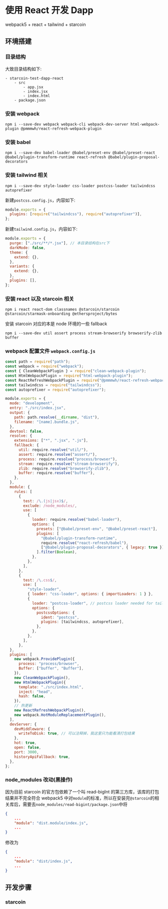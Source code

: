 # 使用 React 开发 Dapp

webpack5 + react + tailwind + starcoin

## 环境搭建

### 目录结构

大致目录结构如下:

```
- starcoin-test-dapp-react
    - src
        - app.jsx
        - index.jsx
        - index.html
    - package.json
```

### 安装 webpack

`npm i --save-dev webpack webpack-cli webpack-dev-server html-webpack-plugin @pmmmwh/react-refresh-webpack-plugin`

### 安装 babel

`npm i --save-dev babel-loader @babel/preset-env @babel/preset-react @babel/plugin-transform-runtime react-refresh @babel/plugin-proposal-decorators`

### 安装 tailwind 相关

`npm i --save-dev style-loader css-loader postcss-loader tailwindcss autoprefixer`

新建`postcss.config.js`，内容如下:

```js
module.exports = {
  plugins: [require("tailwindcss"), require("autoprefixer")],
};
```

新建`tailwind.config.js`，内容如下:

```js
module.exports = {
  purge: ["./src/**/*.jsx"], // 本目录结构在src下
  darkMode: false,
  theme: {
    extend: {},
  },
  variants: {
    extend: {},
  },
  plugins: [],
};
```

### 安装 react 以及 starcoin 相关

`npm i react react-dom classnames @starcoin/starcoin @starcoin/starmask-onboarding @ethersproject/bytes`

安装 starcoin 对应的本是 node 环境的一些 fallback

`npm i --save-dev util assert process stream-browserify browserify-zlib buffer`

### webpack 配置文件 `webpack.config.js`

```js
const path = require("path");
const webpack = require("webpack");
const { CleanWebpackPlugin } = require("clean-webpack-plugin");
const HtmlWebpackPlugin = require("html-webpack-plugin");
const ReactRefreshWebpackPlugin = require("@pmmmwh/react-refresh-webpack-plugin");
const tailwindcss = require("tailwindcss");
const autoprefixer = require("autoprefixer");

module.exports = {
  mode: "development",
  entry: "./src/index.jsx",
  output: {
    path: path.resolve(__dirname, "dist"),
    filename: "[name].bundle.js",
  },
  devtool: false,
  resolve: {
    extensions: ["*", ".jsx", ".js"],
    fallback: {
      util: require.resolve("util/"),
      assert: require.resolve("assert/"),
      process: require.resolve("process/browser"),
      stream: require.resolve("stream-browserify"),
      zlib: require.resolve("browserify-zlib"),
      buffer: require.resolve("buffer"),
    },
  },
  module: {
    rules: [
      {
        test: /\.(js|jsx)$/,
        exclude: /node_modules/,
        use: [
          {
            loader: require.resolve("babel-loader"),
            options: {
              presets: ["@babel/preset-env", "@babel/preset-react"],
              plugins: [
                "@babel/plugin-transform-runtime",
                require.resolve("react-refresh/babel"),
                ["@babel/plugin-proposal-decorators", { legacy: true }],
              ].filter(Boolean),
            },
          },
        ],
      },
      {
        test: /\.css$/,
        use: [
          "style-loader",
          { loader: "css-loader", options: { importLoaders: 1 } },
          {
            loader: "postcss-loader", // postcss loader needed for tailwindcss
            options: {
              postcssOptions: {
                ident: "postcss",
                plugins: [tailwindcss, autoprefixer],
              },
            },
          },
        ],
      },
  },
  plugins: [
    new webpack.ProvidePlugin({
      process: "process/browser",
      Buffer: ["buffer", "Buffer"],
    }),
    new CleanWebpackPlugin(),
    new HtmlWebpackPlugin({
      template: "./src/index.html",
      inject: "head",
      hash: false,
    }),
    // 热更新
    new ReactRefreshWebpackPlugin(),
    new webpack.HotModuleReplacementPlugin(),
  ],
  devServer: {
    devMiddleware: {
      writeToDisk: true, // 可以注释掉，我这里只为能看清打包结果
    },
    hot: true,
    open: false,
    port: 3000,
    historyApiFallback: true,
  },
};
```

### node_modules 改动(黑操作)

因为目前 starcoin 的官方包依赖了一个叫 read-bigInt 的第三方库，该库的打包结果并不完全符合 webpack5 中对`module`的标准，所以在安装完`@starcoin`的相关库后，需要去`node_modules/read-bigint/package.json`中将

```json
{
    ...
    "module": "dist.module/index.js",
    ...
}
```

修改为

```json
{
    ...
    "module": "dist/index.js",
    ...
}
```

## 开发步骤

### starcoin

